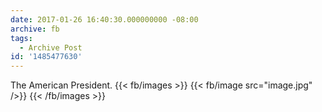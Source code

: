 ```yaml
---
date: 2017-01-26 16:40:30.000000000 -08:00
archive: fb
tags: 
  - Archive Post
id: '1485477630'
---
```


The American President.
{{< fb/images >}}
{{< fb/image src="image.jpg" />}}
{{< /fb/images >}}

